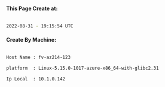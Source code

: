 
   
#### This Page Create at:

```bash

2022-08-31 - 19:15:54 UTC

```

#### Create By Machine:

```bash

Host Name : fv-az214-123

platform  : Linux-5.15.0-1017-azure-x86_64-with-glibc2.31

Ip Local  : 10.1.0.142

```

